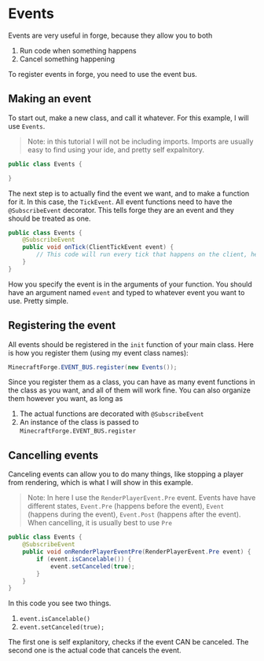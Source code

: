 # Events

Events are very useful in forge, because they allow you to both
1. Run code when something happens
2. Cancel something happening

To register events in forge, you need to use the event bus.

## Making an event

To start out, make a new class, and call it whatever. For this example, I will use `Events`.
> Note: in this tutorial I will not be including imports. Imports are usually easy to find using your ide, and pretty self expalnitory.

```java
public class Events {

}
```

The next step is to actually find the event we want, and to make a function for it. In this case, the `TickEvent`. All event functions need to have the `@SubscribeEvent` decorator. This tells forge they are an event and they should be treated as one.

```java
public class Events {
    @SubscribeEvent
    public void onTick(ClientTickEvent event) {
        // This code will run every tick that happens on the client, hence the "ClientTickEvent"
    }
}
```

How you specify the event is in the arguments of your function. You should have an argument named `event` and typed to whatever event you want to use. Pretty simple.

## Registering the event

All events should be registered in the `init` function of your main class. Here is how you register them (using my event class names):

```java
MinecraftForge.EVENT_BUS.register(new Events());
```

Since you register them as a class, you can have as many event functions in the class as you want, and all of them will work fine. You can also organize them however you want, as long as
1. The actual functions are decorated with `@SubscribeEvent`
2. An instance of the class is passed to `MinecraftForge.EVENT_BUS.register`

## Cancelling events

Canceling events can allow you to do many things, like stopping a player from rendering, which is what I will show in this example.
> Note: In here I use the `RenderPlayerEvent.Pre` event. Events have have different states, `Event.Pre` (happens before the event), `Event` (happens during the event), `Event.Post` (happens after the event). When cancelling, it is usually best to use `Pre`

```java
public class Events {
    @SubscribeEvent
    public void onRenderPlayerEventPre(RenderPlayerEvent.Pre event) {
        if (event.isCancelable()) {
            event.setCanceled(true);
        }
    }
}
```

In this code you see two things.
1. `event.isCancelable()`
2. `event.setCanceled(true);`

The first one is self explanitory, checks if the event CAN be canceled.
The second one is the actual code that cancels the event.
